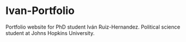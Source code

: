 # Ivan-Portfolio
 Portfolio website for PhD student Iván Ruiz-Hernandez. Political science student at Johns Hopkins University.
